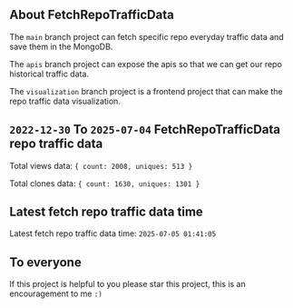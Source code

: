 ## About FetchRepoTrafficData

The `main` branch project can fetch specific repo everyday traffic data and save them in the MongoDB.

The `apis` branch project can expose the apis so that we can get our repo historical traffic data.

The `visualization` branch project is a frontend project that can make the repo traffic data visualization.

## `2022-12-30` To `2025-07-04` FetchRepoTrafficData repo traffic data

Total views data: `{ count: 2008, uniques: 513 }`

Total clones data: `{ count: 1630, uniques: 1301 }`

## Latest fetch repo traffic data time

Latest fetch repo traffic data time: `2025-07-05 01:41:05`

## To everyone

If this project is helpful to you please star this project, this is an encouragement to me `:)`



